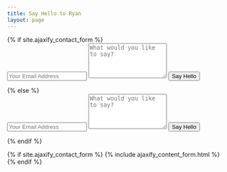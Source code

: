 ```yaml
---
title: Say Hello to Ryan
layout: page
---
```


<div class="py2">
  {% if site.ajaxify_contact_form %}
    <form class="form-stacked">
      <input type="text" name="email" class="field-light" placeholder="Your Email Address">
      <textarea type="text" name="content" class="field-light" rows="5" placeholder="What would you like to say?"></textarea>
      <input type="hidden" name="_subject" value="New submission!" />
      <input type="text" name="_gotcha" style="display:none" />
      <button type='submit' class="button button-blue button-big mobile-block">Say Hello</button>
    </form>
  {% else %}
    <form action="https://formspree.io/{{ site.email }}" method="POST" class="form-stacked">
      <input type="text" name="email" class="field-light" placeholder="Your Email Address">
      <textarea type="text" name="content" class="field-light" rows="5" placeholder="What would you like to say?"></textarea>
      <input type="hidden" name="_next" value="{{ site.baseurl }}/thanks/" />
      <input type="hidden" name="_subject" value="New submission!" />
      <input type="text" name="_gotcha" style="display:none" />
      <input type="submit" class="button button-blue button-big mobile-block" value="Say Hello">
    </form>
  {% endif %}
</div>

{% if site.ajaxify_contact_form %}
  {% include ajaxify_content_form.html %}
{% endif %}
